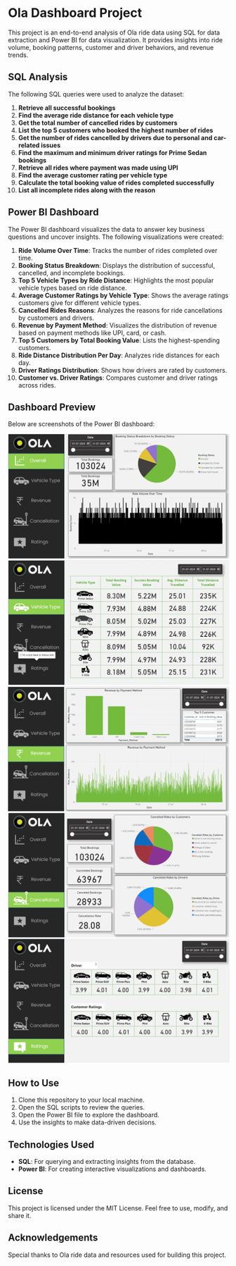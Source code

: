 # Ola Dashboard Project

This project is an end-to-end analysis of Ola ride data using SQL for data extraction and Power BI for data visualization. It provides insights into ride volume, booking patterns, customer and driver behaviors, and revenue trends.

## SQL Analysis

The following SQL queries were used to analyze the dataset:

1. **Retrieve all successful bookings**
2. **Find the average ride distance for each vehicle type**
3. **Get the total number of cancelled rides by customers**
4. **List the top 5 customers who booked the highest number of rides**
5. **Get the number of rides cancelled by drivers due to personal and car-related issues**
6. **Find the maximum and minimum driver ratings for Prime Sedan bookings**
7. **Retrieve all rides where payment was made using UPI**
8. **Find the average customer rating per vehicle type**
9. **Calculate the total booking value of rides completed successfully**
10. **List all incomplete rides along with the reason**

## Power BI Dashboard

The Power BI dashboard visualizes the data to answer key business questions and uncover insights. The following visualizations were created:

1. **Ride Volume Over Time**: Tracks the number of rides completed over time.
2. **Booking Status Breakdown**: Displays the distribution of successful, cancelled, and incomplete bookings.
3. **Top 5 Vehicle Types by Ride Distance**: Highlights the most popular vehicle types based on ride distance.
4. **Average Customer Ratings by Vehicle Type**: Shows the average ratings customers give for different vehicle types.
5. **Cancelled Rides Reasons**: Analyzes the reasons for ride cancellations by customers and drivers.
6. **Revenue by Payment Method**: Visualizes the distribution of revenue based on payment methods like UPI, card, or cash.
7. **Top 5 Customers by Total Booking Value**: Lists the highest-spending customers.
8. **Ride Distance Distribution Per Day**: Analyzes ride distances for each day.
9. **Driver Ratings Distribution**: Shows how drivers are rated by customers.
10. **Customer vs. Driver Ratings**: Compares customer and driver ratings across rides.

## Dashboard Preview

Below are screenshots of the Power BI dashboard:

![Power BI Overall Dashboard](Overall.png)
![Power BI Vehicle Type Dashboard](Vehicle_Type.png)
![Power BI Revenue Dashboard](Revenue.png)
![Power BI Cancellation Dashboard](Cancellation.png)
![Power BI Ratings Dashboard](Ratings.png)


## How to Use

1. Clone this repository to your local machine.
2. Open the SQL scripts to review the queries.
3. Open the Power BI file to explore the dashboard.
4. Use the insights to make data-driven decisions.

## Technologies Used

- **SQL**: For querying and extracting insights from the database.
- **Power BI**: For creating interactive visualizations and dashboards.

## License

This project is licensed under the MIT License. Feel free to use, modify, and share it.

## Acknowledgements

Special thanks to Ola ride data and resources used for building this project.

